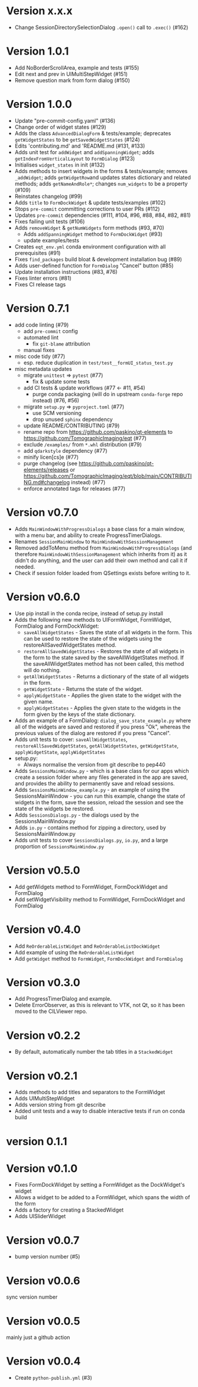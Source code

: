 # Version x.x.x
- Change SessionDirectorySelectionDialog `.open()` call to `.exec()` (#162)

# Version 1.0.1
- Add NoBorderScrollArea, example and tests (#155)
- Edit next and prev in UIMultiStepWidget (#151)
- Remove question mark from form dialog (#150)

# Version 1.0.0
- Update "pre-commit-config.yaml" (#136)
- Change order of widget states (#129)
- Adds the class `AdvancedDialogForm` & tests/example;
deprecates `getWidgetStates` to be `getSavedWidgetStates` (#124)
- Edits 'contributing.md' and 'README.md (#131, #133)
- Adds unit test for `addWidget` and `addSpanningWidget`; adds `getIndexFromVerticalLayout`
to `FormDialog` (#123)
- Initialises `widget_states` in init (#132)
- Adds methods to insert widgets in the forms & tests/example; removes `_addWidget`;
adds `getWidgetRow`and updates states dictionary and related methods; adds
`getNameAndRole*`; changes `num_widgets` to be a property (#109)
- Reinstates changelog (#99)
- Adds `title` to `FormDockWidget` & update tests/examples (#102)
- Stops `pre-commit` committing corrections to user PRs (#112)
- Updates `pre-commit` dependencies (#111, #104, #96, #88, #84, #82, #81)
- Fixes failing unit tests (#106)
- Adds `removeWidget` & `getNumWidgets` form methods (#93, #70)
  + Adds `addSpanningWidget` method to `FormDockWidget` (#93)
  + update examples/tests
- Creates `eqt_env.yml` conda environment configuration with all prerequisites (#91)
- Fixes `find_packages` build bloat & development installation bug (#89)
- Adds user-defined function for `FormDialog` "Cancel" button (#85)
- Update installation instructions (#83, #76)
- Fixes linter errors (#81)
- Fixes CI release tags

# Version 0.7.1
- add code linting (#79)
  + add `pre-commit` config
  + automated lint
    * fix `git-blame` attribution
  + manual fixes
- misc code tidy (#77)
  + esp. reduce duplication in `test/test__formUI_status_test.py`
- misc metadata updates
  + migrate `unittest` => `pytest` (#77)
    * fix & update some tests
  + add CI tests & update workflows (#77 <- #11, #54)
    * purge conda packaging (will do in upstream `conda-forge` repo instead) (#76, #56)
  + migrate `setup.py` => `pyproject.toml` (#77)
    * use SCM versioning
    * drop unused `sphinx` dependency
  + update README/CONTRIBUTING (#79)
  + rename repo from https://github.com/paskino/qt-elements to https://github.com/TomographicImaging/eqt (#77)
  + exclude `/examples/` from `*.whl` distribution (#79)
  + add `qdarkstyle` dependency (#77)
  + minify licen[cs]e (#77)
  + purge changelog (see https://github.com/paskino/qt-elements/releases or https://github.com/TomographicImaging/eqt/blob/main/CONTRIBUTING.md#changelog instead) (#77)
  + enforce annotated tags for releases (#77)

# Version v0.7.0
- Adds `MainWindowWithProgressDialogs` a base class for a main window, with a menu bar, and ability to create ProgressTimerDialogs.
- Renames `SessionMainWindow` to `MainWindowWithSessionManagement`
- Removed addToMenu method from `MainWindowWithProgressDialogs` (and therefore `MainWindowWithSessionManagement` which inherits from it) as it didn't do anything, and the user can add their own method and call it if needed.
- Check if session folder loaded from QSettings exists before writing to it.

# Version v0.6.0
- Use pip install in the conda recipe, instead of setup.py install
- Adds the following new methods to UIFormWidget, FormWidget, FormDialog and FormDockWidget:
   - `saveAllWidgetStates` - Saves the state of all widgets in the form. This can be used to restore the state of the widgets using the restoreAllSavedWidgetStates method.
   - `restoreAllSavedWidgetStates` - Restores the state of all widgets in the form to the state saved by the saveAllWidgetStates method. If the saveAllWidgetStates method has not been called, this method will do nothing.
   - `getAllWidgetStates` - Returns a dictionary of the state of all widgets in the form.
   - `getWidgetState` - Returns the state of the widget.
   - `applyWidgetState` - Applies the given state to the widget with the given name.
   - `applyWidgetStates`  - Applies the given state to the widgets in the form given by the keys of the state dictionary.
- Adds an example of a FormDialog: `dialog_save_state_example.py` where all of the widgets are saved and restored if you press "Ok", whereas the previous values of the dialog are restored if you press "Cancel".
- Adds unit tests to cover: `saveAllWidgetStates`, `restoreAllSavedWidgetStates`, `getAllWidgetStates`, `getWidgetState`, `applyWidgetState`, `applyWidgetStates`
- setup.py:
  - Always normalise the version from git describe to pep440
- Adds `SessionsMainWindow.py` - which is a base class for our apps which create a session folder where any files generated in the app are saved, and provides the ability to permanently save and reload sessions.
- Adds `SessionsMainWindow_example.py` - an example of using the SessionsMainWindow - you can run this example, change the state of widgets in the form, save the session, reload the session and see the state of the widgets be restored.
- Adds `SessionsDialogs.py` - the dialogs used by the SessionsMainWindow.py
- Adds `io.py` - contains method for zipping a directory, used by SessionsMainWindow.py
- Adds unit tests to cover `SessionsDialogs.py`, `io.py`, and a large proportion of `SessionsMainWindow.py`

# Version v0.5.0
- Add getWidgets method to FormWidget, FormDockWidget and FormDialog
- Add setWidgetVisibility method to FormWidget, FormDockWidget and FormDialog

# Version v0.4.0
- Add `ReOrderableListWidget` and `ReOrderableListDockWidget`
- Add example of using the `ReOrderableListWidget`
- Add `getWidget` method to `FormWidget`, `FormDockWidget` and `FormDialog`

# Version v0.3.0
- Add ProgressTimerDialog and example.
- Delete ErrorObserver, as this is relevant to VTK, not Qt, so it has been moved to the CILViewer repo.

# Version v0.2.2
* By default, automatically number the tab titles in a `StackedWidget`

# Version v0.2.1
- Adds methods to add titles and separators to the FormWidget
- Adds UIMultiStepWidget
- Adds version string from git describe
- Added unit tests and a way to disable interactive tests if run on conda build

# version 0.1.1

# Version v0.1.0
* Fixes FormDockWidget by setting a FormWidget as the DockWidget's widget
* Allows a widget to be added to a FormWidget, which spans the width of the form
* Adds a factory for creating a StackedWidget
* Adds UISliderWidget

# Version v0.0.7
* bump version number (#5)

# Version v0.0.6
sync version number

# Version v0.0.5
mainly just a github action

# Version v0.0.4
* Create `python-publish.yml` (#3)
